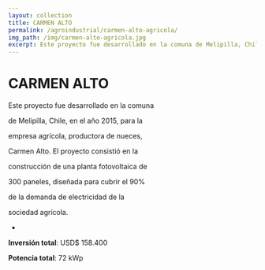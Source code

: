 ```yaml
---
layout: collection
title: CARMEN ALTO
permalink: /agroindustrial/carmen-alto-agricola/
img_path: /img/carmen-alto-agricola.jpg
excerpt: Este proyecto fue desarrollado en la comuna de Melipilla, Chile, en el año 2015, para la empresa agrícola, productora de nueces, Carmen Alto.
---
```


# CARMEN ALTO
Este proyecto fue desarrollado en la comuna

de Melipilla, Chile, en el año 2015, para la

empresa agrícola, productora de nueces,

Carmen Alto. El proyecto consistió en la

construcción de una planta fotovoltaica de

300 paneles, diseñada para cubrir el 90%

de la demanda de electricidad de la

sociedad agrícola.

-

**Inversión total**: USD$ 158.400

**Potencia total**: 72 kWp
